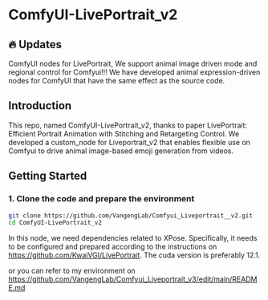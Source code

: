 # ComfyUI-LivePortrait_v2
## 🔥 Updates
ComfyUI nodes for LivePortrait, We support animal image driven mode and regional control for Comfyui!!!
We have developed animal expression-driven nodes for ComfyUI that have the same effect as the source code.
## Introduction 
This repo, named ComfyUI-LivePortrait_v2, thanks to paper LivePortrait: Efficient Portrait Animation with Stitching and Retargeting Control.
We developed a custom_node for Liveportrait_v2 that enables flexible use on Comfyui to drive animal image-based emoji generation from videos.
## Getting Started
### 1. Clone the code and prepare the environment 
```bash
git clone https://github.com/VangengLab/Comfyui_Liveportrait__v2.git
cd ComfyUI-LivePortrait_v2
```
In this node, we need dependencies related to XPose. Specifically, it needs to be configured and prepared according to the instructions on https://github.com/KwaiVGI/LivePortrait. The cuda version is preferably 12.1.

or you can refer to my environment on https://github.com/VangengLab/Comfyui_Liveportrait_v3/edit/main/README.md
